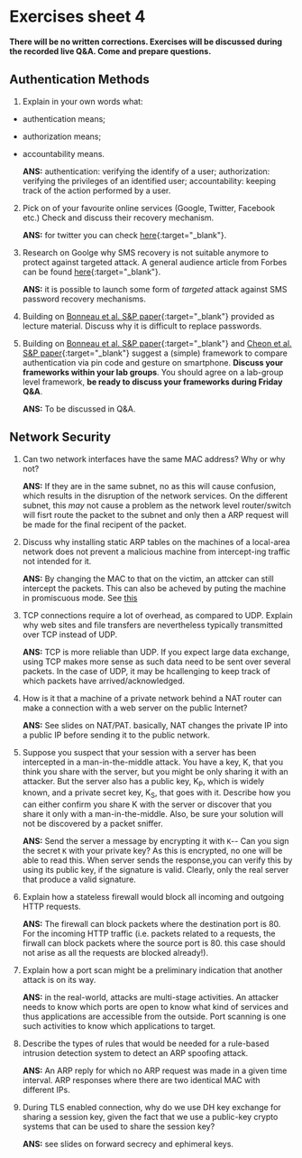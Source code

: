 # Exercises sheet 4

**There will be no written corrections. Exercises will be discussed during the recorded live Q&A. Come and prepare questions.**

## Authentication Methods

1. Explain in your own words what:
* authentication means;
* authorization means;
* accountability means.

    **ANS:** authentication: verifying the identify of a user; authorization: verifying the privileges of an identified user; accountability: keeping track of the action performed by a user.

2. Pick on of your favourite online services (Google, Twitter, Facebook etc.)
Check and discuss their recovery mechanism.

    **ANS:** for twitter you can check [here](https://help.twitter.com/en/managing-your-account/forgotten-or-lost-password-reset){:target="_blank"}.

3. Research on Goolge why SMS recovery is not suitable anymore to protect against targeted attack.
A general audience article from Forbes can be found [here](https://www.forbes.com/sites/zakdoffman/2020/10/11/apple-iphone-imessage-and-android-messages-sms-passcode-security-update/){:target="_blank"}.

    **ANS:** it is possible to launch some form of *targeted* attack against SMS password recovery mechanisms.

4. Building on [Bonneau et al. S&P paper](../materials/lecture4/2012-sp.pdf){:target="_blank"} provided as lecture material. Discuss why it is difficult to replace passwords.

5. Building on [Bonneau et al. S&P paper](../materials/lecture4/2012-sp.pdf){:target="_blank"} and [Cheon et al. S&P paper](../materials/lecture4/2020-sp.pdf){:target="_blank"} suggest a (simple) framework to compare authentication via pin code and gesture on smartphone.
**Discuss your frameworks within your lab groups**.
You should agree on a lab-group level framework, **be ready to discuss your frameworks during Friday Q&A**.

    **ANS:** To be discussed in Q&A.

## Network Security

1. Can two network interfaces have the same MAC address? Why or why not?

	**ANS:** If they are in the same subnet, no as this will cause confusion, which results in the disruption of the network services. On the different subnet, this *may* not cause a problem as the network level router/switch will fisrt route the packet to the subnet and only then a ARP request will be made for the final recipent of the packet.

2. Discuss why installing static ARP tables on the machines of a local-area network does not prevent a malicious machine from intercept-ing traffic not intended for it.

	**ANS:** By changing the MAC to that on the victim, an attcker can still intercept the packets. This can also be acheved by puting the machine in promiscuous mode. See [this](https://en.wikipedia.org/wiki/Promiscuous_mode)

3. TCP connections require a lot of overhead, as compared to UDP. Explain why web sites and file transfers are nevertheless typically transmitted over TCP instead of UDP.

	**ANS:** TCP is more reliable than UDP. If you expect large data exchange, using TCP makes more sense as such data need to be sent over several packets. In the case of UDP, it may be hcallenging to keep track of which packets have arrived/acknowledged.

4. How is it that a machine of a private network behind a NAT router can make a connection with a web server on the public Internet?

	**ANS:** See slides on NAT/PAT. basically, NAT changes the private IP into a public IP before sending it to the public network.

5. Suppose you suspect that your session with a server has been intercepted in a man-in-the-middle attack. You have a key, K, that you think you share with the server, but you might be only sharing it with an attacker. But the server also has a public key, K<sub>P</sub>, which is widely known, and a private secret key, K<sub>S</sub>, that goes with it. Describe how you can either confirm you share K with the server or discover that you share it only with a man-in-the-middle. Also, be sure your solution will not be discovered by a packet sniffer.

	**ANS:** Send the server a message by encrypting it with `K`-- Can you sign the secret `K` with your private key? As this is encrypted, no one will be able to read this. When server sends the response,you can verify this by using its public key, if the signature is valid. Clearly, only the real server that produce a valid signature.

6. Explain how a stateless firewall would block all incoming and outgoing HTTP requests.

	**ANS:** The firewall can block packets where the destination port is 80.  For the incoming HTTP traffic (i.e. packets related to a requests, the firwall can block packets where the source port is 80. this case should not arise as all the requests are blocked already!).

7. Explain how a port scan might be a preliminary indication that another attack is on its way.

	**ANS:** in the real-world, attacks are multi-stage activities. An attacker needs to know which ports are open to know what kind of services and thus applications are accessible from the outside. Port scanning is one such activities to know which applications to target.

8. Describe the types of rules that would be needed for a rule-based intrusion detection system to detect an ARP spoofing attack.

	**ANS:** An ARP reply for which no ARP request was made in a given time interval. ARP responses where there are two identical MAC with different IPs.

9. During TLS enabled connection, why do we use DH key exchange for sharing a session key, given the fact that we use a public-key crypto systems that can be used to share the session key?

	**ANS:** see slides on forward secrecy and ephimeral keys.
